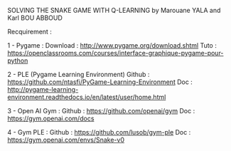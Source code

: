 SOLVING THE SNAKE GAME WITH Q-LEARNING 
by Marouane YALA and Karl BOU ABBOUD

Recquirement :

1 - Pygame : 
Download : http://www.pygame.org/download.shtml 
Tuto : https://openclassrooms.com/courses/interface-graphique-pygame-pour-python 

2 - PLE (Pygame Learning Environment) 
Github : https://github.com/ntasfi/PyGame-Learning-Environment
Doc : http://pygame-learning-environment.readthedocs.io/en/latest/user/home.html

3 - Open AI Gym :
Github : https://github.com/openai/gym
Doc : https://gym.openai.com/docs 

4 - Gym PLE : 
Github : https://github.com/lusob/gym-ple
Doc : https://gym.openai.com/envs/Snake-v0
